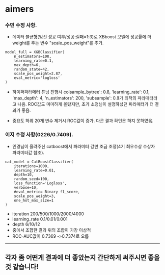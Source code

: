 # aimers


### 수민 수정 사항.
- 데이터 불균형(임신 성공 여부/성공:실패=1:3)로 XBboost 모델에 성공률에 더 weight를 주는 변수 "scale_pos_weight"를 추가.

```
model_full = XGBClassifier(
    n_estimators=100,
    learning_rate=0.1,
    max_depth=6,
    random_state=42,
    scale_pos_weight=2.87,  
    eval_metric='logloss'
)
```
- 하이퍼파라메터 튜닝 진행시 colsample_bytree': 0.8, 'learning_rate': 0.1, 'max_depth': 4, 'n_estimators': 200, 'subsample': 0.8가 최적의 파라매터라고 나옴. ROC값도 미미하게 올랐지만, 초기 소정님이 설정하셨던 파라매터가 더 결과가 좋음.

- 중요도 하위 20개 변수 제거시 ROC값이 증가. 다콘 결과 확인은 하지 못하였음.
### 이지 수정 사항(0226/0.7409).
- 인경님이 올려주신 catboost에서 파라미터 값만 조금 조정(4기 최우수상 수상자 파라미터값 참조).

```
cat_model = CatBoostClassifier(
    iterations=1000,
    learning_rate=0.01,
    depth=10,
    random_seed=100,
    loss_function='Logloss',
    verbose=10,
    #eval_metric= Binary f1_score,
    scale_pos_weight=3,
    one_hot_max_size=1
)

```
- iteration 200/500/1000/2000/4000 
- learning_rate 0.1/0.01/0.001 
- depth 6/10/12
- 중에서 조합한 결과 위의 조합이 가장 이상적
- ROC-AUC값이 0.7369 ->0.7374로 오름

---
## 각자 좀 어떤게 결과에 더 좋았는지 간단하게 써주시면 좋을 것 같습니다!

